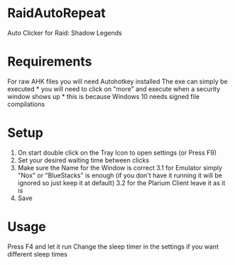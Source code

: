 # RaidAutoRepeat
Auto Clicker for Raid: Shadow Legends

# Requirements
For raw AHK files you will need Autohotkey installed
The exe can simply be executed 
\* you will need to click on "more" and execute when a security window shows up
\* this is because Windows 10 needs signed file compilations

# Setup
1. On start double click on the Tray Icon to open settings (or Press F9)
2. Set your desired waiting time between clicks
3. Make sure the Name for the Window is correct
3.1 for Emulator simply "Nox" or "BlueStacks" is enough (if you don't have it running it will be ignored so just keep it at default)
3.2 for the Plarium Client leave it as it is
4. Save

# Usage
Press F4 and let it run
Change the sleep timer in the settings if you want different sleep times
